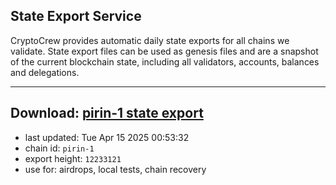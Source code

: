 ## State Export Service
CryptoCrew provides automatic daily state exports for all chains we validate. State export files can be used as genesis files and are a snapshot of the current blockchain state, including all validators, accounts, balances and delegations.

---
**Download: [pirin-1 state export](https://dl-eu2.ccvalidators.com/SERVICE/nolus/pirin-1_export_12233121.json)**
---

- last updated: Tue Apr 15 2025 00:53:32
- chain id: `pirin-1`
- export height: `12233121`
- use for: airdrops, local tests, chain recovery
